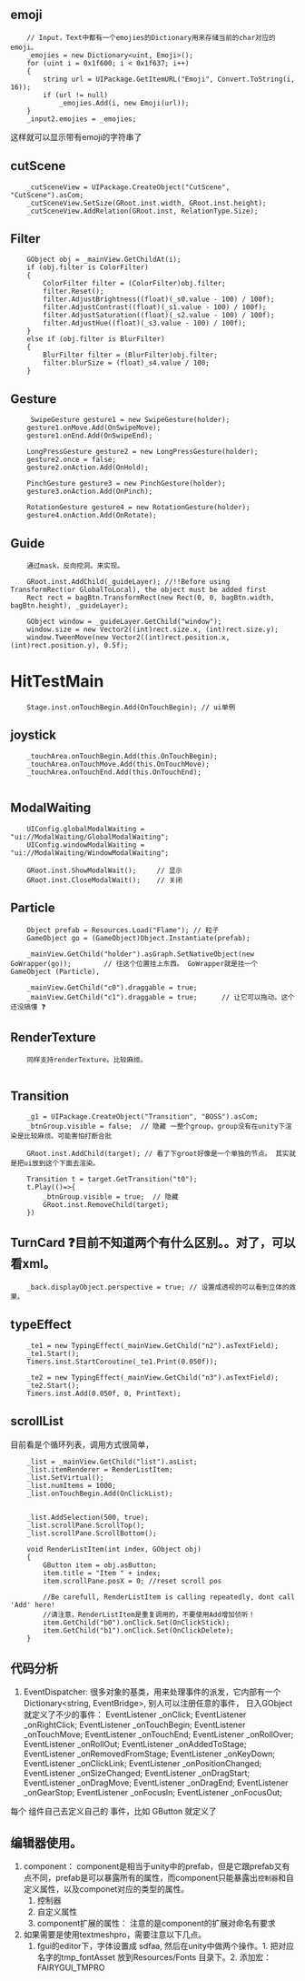 ## emoji 
```
    // Input，Text中都有一个emojies的Dictionary用来存储当前的char对应的emoji。
    _emojies = new Dictionary<uint, Emoji>();
    for (uint i = 0x1f600; i < 0x1f637; i++)
    {
        string url = UIPackage.GetItemURL("Emoji", Convert.ToString(i, 16));
        if (url != null)
            _emojies.Add(i, new Emoji(url));
    }
    _input2.emojies = _emojies;
```
这样就可以显示带有emoji的字符串了

## cutScene
``` 动态加载ui
    _cutSceneView = UIPackage.CreateObject("CutScene", "CutScene").asCom;
    _cutSceneView.SetSize(GRoot.inst.width, GRoot.inst.height);
    _cutSceneView.AddRelation(GRoot.inst, RelationType.Size);
```

## Filter
```
    GObject obj = _mainView.GetChildAt(i);
    if (obj.filter is ColorFilter)
    {
        ColorFilter filter = (ColorFilter)obj.filter;
        filter.Reset();
        filter.AdjustBrightness((float)(_s0.value - 100) / 100f);
        filter.AdjustContrast((float)(_s1.value - 100) / 100f);
        filter.AdjustSaturation((float)(_s2.value - 100) / 100f);
        filter.AdjustHue((float)(_s3.value - 100) / 100f);
    }
    else if (obj.filter is BlurFilter)
    {
        BlurFilter filter = (BlurFilter)obj.filter;
        filter.blurSize = (float)_s4.value / 100;
    }
```

## Gesture
```
     SwipeGesture gesture1 = new SwipeGesture(holder);
    gesture1.onMove.Add(OnSwipeMove);
    gesture1.onEnd.Add(OnSwipeEnd);

    LongPressGesture gesture2 = new LongPressGesture(holder);
    gesture2.once = false;
    gesture2.onAction.Add(OnHold);

    PinchGesture gesture3 = new PinchGesture(holder);
    gesture3.onAction.Add(OnPinch);

    RotationGesture gesture4 = new RotationGesture(holder);
    gesture4.onAction.Add(OnRotate);
```


## Guide
```
    通过mask，反向挖洞。来实现。

    GRoot.inst.AddChild(_guideLayer); //!!Before using TransformRect(or GlobalToLocal), the object must be added first
    Rect rect = bagBtn.TransformRect(new Rect(0, 0, bagBtn.width, bagBtn.height), _guideLayer);

    GObject window = _guideLayer.GetChild("window");
    window.size = new Vector2((int)rect.size.x, (int)rect.size.y);
    window.TweenMove(new Vector2((int)rect.position.x, (int)rect.position.y), 0.5f);
```

# HitTestMain
```
    Stage.inst.onTouchBegin.Add(OnTouchBegin); // ui单例
```

## joystick
```
    _touchArea.onTouchBegin.Add(this.OnTouchBegin);
    _touchArea.onTouchMove.Add(this.OnTouchMove);
    _touchArea.onTouchEnd.Add(this.OnTouchEnd);


```


## ModalWaiting
```
    UIConfig.globalModalWaiting = "ui://ModalWaiting/GlobalModalWaiting";
    UIConfig.windowModalWaiting = "ui://ModalWaiting/WindowModalWaiting";

    GRoot.inst.ShowModalWait();     // 显示
    GRoot.inst.CloseModalWait();    // 关闭
```


## Particle
```
    Object prefab = Resources.Load("Flame"); // 粒子
    GameObject go = (GameObject)Object.Instantiate(prefab);

    _mainView.GetChild("holder").asGraph.SetNativeObject(new GoWrapper(go));        // 往这个位置挂上东西。 GoWrapper就是挂一个GameObject (Particle),

    _mainView.GetChild("c0").draggable = true;
    _mainView.GetChild("c1").draggable = true;      // 让它可以拖动。这个还没搞懂 ❓
```

## RenderTexture
```
    同样支持renderTexture。比较麻烦。


```

## Transition
```
    _g1 = UIPackage.CreateObject("Transition", "BOSS").asCom;
    _btnGroup.visible = false;  // 隐藏 一整个group，group没有在unity下渲染是比较麻烦。可能害怕打断合批
    
    GRoot.inst.AddChild(target); // 看了下groot好像是一个单独的节点。 其实就是把ui放到这个下面去渲染。
    
    Transition t = target.GetTransition("t0");
    t.Play(()=>{
        _btnGroup.visible = true;  // 隐藏
        GRoot.inst.RemoveChild(target);
    })
```

## TurnCard ❓目前不知道两个有什么区别。。对了，可以看xml。
```
    _back.displayObject.perspective = true; // 设置成透视的可以看到立体的效果。
```


## typeEffect
``` 需要创建 TypingEffect 对象
    _te1 = new TypingEffect(_mainView.GetChild("n2").asTextField);
    _te1.Start();
    Timers.inst.StartCoroutine(_te1.Print(0.050f));

    _te2 = new TypingEffect(_mainView.GetChild("n3").asTextField);
    _te2.Start();
    Timers.inst.Add(0.050f, 0, PrintText);
```

## scrollList

目前看是个循环列表，调用方式很简单，
```
    _list = _mainView.GetChild("list").asList;
    _list.itemRenderer = RenderListItem;
    _list.SetVirtual();
    _list.numItems = 1000;
    _list.onTouchBegin.Add(OnClickList);


    _list.AddSelection(500, true);
    _list.scrollPane.ScrollTop();
    _list.scrollPane.ScrollBottom();

    void RenderListItem(int index, GObject obj)
    {
        GButton item = obj.asButton;
        item.title = "Item " + index;
        item.scrollPane.posX = 0; //reset scroll pos

        //Be carefull, RenderListItem is calling repeatedly, dont call 'Add' here!
        //请注意，RenderListItem是重复调用的，不要使用Add增加侦听！
        item.GetChild("b0").onClick.Set(OnClickStick);
        item.GetChild("b1").onClick.Set(OnClickDelete);
    }
```


## 代码分析
1. EventDispatcher: 很多对象的基类，用来处理事件的派发，它内部有一个Dictionary<string, EventBridge>, 别人可以注册任意的事件，
日入GObject就定义了不少的事件：
EventListener _onClick;
EventListener _onRightClick;
EventListener _onTouchBegin;
EventListener _onTouchMove;
EventListener _onTouchEnd;
EventListener _onRollOver;
EventListener _onRollOut;
EventListener _onAddedToStage;
EventListener _onRemovedFromStage;
EventListener _onKeyDown;
EventListener _onClickLink;
EventListener _onPositionChanged;
EventListener _onSizeChanged;
EventListener _onDragStart;
EventListener _onDragMove;
EventListener _onDragEnd;
EventListener _onGearStop;
EventListener _onFocusIn;
EventListener _onFocusOut;

每个 组件自己去定义自己的 事件，比如 GButton 就定义了


## 编辑器使用。
1. component： component是相当于unity中的prefab，但是它跟prefab又有点不同，prefab是可以暴露所有的属性，而component只能暴露出`控制器`和自定义属性，以及componet对应的类型的属性。
    1. 控制器
    2. 自定义属性
    3. component扩展的属性： 注意的是component的扩展对命名有要求
2. 如果需要是使用textmeshpro，需要注意以下几点。
    1. fgui的editor下，字体设置成 sdfaa, 然后在unity中做两个操作。1. 把对应名字的tmp_fontAsset 放到Resources/Fonts 目录下。2. 添加宏： FAIRYGUI_TMPRO